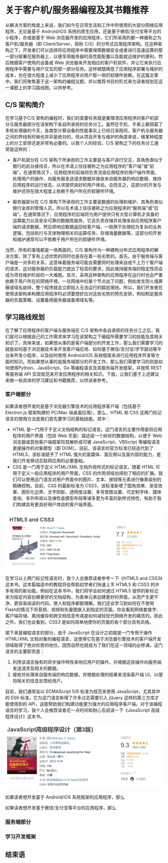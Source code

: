 # 关于客户机/服务器编程及其书籍推荐

从解决方案的角度上来说，我们如今在日常生活和工作中所使用的大部分网络应用程序，无论是基于 Android/iOS 系统的原生应用，还是基于微信/支付宝等平台的小程序，亦或是基于 Web 浏览器开发的应用程序，它们所采用的都一种被称之为客户机/服务器（即 Client/Server，简称 C/S）的分布式应用程序架构。在这种架构之下，开发者们可以选择将应用程序中需要保障数据安全或者进行高速运算的那一部分部署在服务器上，以便享用服务器的高性能配置以及能就近维护的便利。然后根据客户使用的设备或 Web 浏览器来开发相应的客户机软件，并让它来执行应用程序中需要与用户交互的那一部分任务。这样做既降低了应用程序部署与维护的成本，也在很大程度上减少了应用程序对用户那一侧的软硬件依赖。在这篇文章中，我们将聚焦基于这一架构的编程议题，并以推荐书目的形式来为读者规划在这一课题上的学习路线图，以供参考。

## C/S 架构简介

在学习基于C/S 架构的编程时，我们的首要任务就是要理清应用程序的客户机部分与服务器部分在该架构下各自所承担的任务分工。虽然在手机、手表上都搭载了多核处理器的今天，各类型计算设备的性能事实上已经日渐趋同，客户机与服务器之间的界线有时候也并非是绝对的，但从项目开发与维护的角度来说，做某种程度上的分工安排还是非常有必要的。以我个人的经验，C/S 架构之下的任务分工通常是这样的：

- 客户机部分在 C/S 架构下所承担的工作主要是与客户进行交互，其角色类似于银行的前台接待员，所以在术语上往往被称之为应用程序的“客户端”或“前端”。在通常情况下，应用程序的前端将负责渲染应用程序的用户操作界面、处理用户的操作、向服务器发送请求数据并接收来自服务器的响应数据、维持应用程序的运行状态，以求提供良好的用户体验。总而言之，这部分的开发与维护还将在很大程度上依赖于用户所在的软硬件环境。

- 服务器部分在 C/S 架构下所承担的工作主要是数据的处理和维护，其角色类似银行金库的管理人员，所以在术语上往往被称之为应用程序的“服务端”或“后端”。在通常情况下，应用程序的后端将为用户提供只有大型计算机才具备的运算能力以及安全可靠的数据库服务，它会负责存储并处理来自应用程序客户端的请求数据，然后把响应数据返回给客户端，一般用于处理较为复杂的业务逻辑，包括执行与天体物理相关的运算任务、存储海量数据等。这部分的开发和维护通常可以不依赖于用户所在的软硬件环境。

当然，所有的事情都是一体两面的，C/S 架构作为一种建构分布式应用程序的解决方案，除了享有上述优势的同时也是存在着一些劣势的。首先，由于服务端与客户端是一对多的关系，这意味着服务端可能会需要同时处理来自成千上万个客户端的请求，这对服务器的负载能力提出了较高的要求，因此维持服务端的稳定性将会成为项目维护阶段的一大难题。其次，采用这种架构的应用程序在运行时也会严重依赖于用户所在的网络环境，一旦网络中的某个节点出了问题，例如发生防火墙屏蔽或域名劫持，整个程序就会立即陷入无法运行的尴尬境地。所以，我们开发者在使用该架构来构建应用程序时必须要想好应对这些劣势的预先安排，例如制定服务器的负载策略、设置备用服务器或备用域名等。

## 学习路线规划

在了解了应用程序的客户端与服务端在 C/S 架构中各自承担的任务分工之后，我们就可以根据自己的工作需求来学习在该架构之下编程所需要学习的技能及其相关知识了。具体来说，如果想从事的是客户端部分的开发工作，那么我们需要学习的就是如何基于浏览器技术来开发客户端应用、如何基于微信/支付宝/字节跳动等平台来开发小程序，以及如何使用 Android/iOS 系统框架来进行应用程序开发等方面的知识。而如果想从事的是服务端部分的开发工作，那么我们需要学习的则是如何使用Python、JavaScript、Go 等编程语言及其服务端开发框架，并按照 REST 等服务端 API 实现规范来开发应用程序的相关知识。下面，让我们基于上述建议来做一些具体的学习建议和书籍推荐，以供读者参考。

### 客户端部分

如果读者想开发的是基于浏览器引擎技术的应用程序客户端（包括基于 Electron.js 框架构建的 PC/Mac 端桌面应用），那么，HTML 和 CSS 这两门标记语言的使用方法是我们首先要学习的基础技能。其中：

- HTML 是一门用于于定义文档结构的标记语言。这门语言的主要作用是将应用程序的用户界面（包括 Web 页面）描述成一个树状的数据结构，以便于 Web 浏览器或其他客户端框架将其解析成可被 JavaScript、VBScript 等编程语言直接操作的对象模型（即 DOM）。目前，该语言的官方标准已经迭代到了 HTML5，该标准赋予了 HTML 强大的富媒体、富应用以及富内容的能力，是我们开发移动互联网应用的必要基础。
- CSS 是一门用于定义 HTML/XML 文档外观样式的标记语言。随着 HTML 可用于定义一般应用程序的用户界面，CSS 的作用领域也得到了相应的扩展。我们可以使用这门语言对用户界面中的图片、文本、按钮等元素进行像素级别的精确控制。目前，CSS 的最新标准为 CSS3，该标准新增了圆角效果、渐变效果、图形化边界、文字阴影、透明度设置、多背景图设置、可定制字体、媒体查询、多列布局以及弹性盒模型布局等诸多更为丰富的新样式特性，有助于我们构建具有更良好用户体验的客户端界面。

![《HTML5 and CSS3》](./img/1-1.jpg)

在学习以上两门标记性语言时，我个人会推荐读者参考一下《HTML5 and CSS3》这本书。这本篇幅适中的教程将会帮助初学者们快速上手 HTML5 和 CSS3 的许多有用的新功能。例如在这本书中，我们将学会如何通过 HTML5 提供的新标记来为指定内容创建更好的文档结构，为表单元素创建更好的界面，从而产生更干净、更容易阅读的代码，使人和程序都能理解。我们还会学习到如何在不使用 Flash的情况下将音频、视频和矢量图嵌入到指定的页面。你会看到网络套接字、客户端存储、离线缓存和跨文档信息传递是如何减轻现代网络开发的痛苦的。除此之外，我们也会看到，CSS3 是如何简单地使你的页面的各个部分具有风格。

接下来是编程语言的部分，由于 JavaScript 在设计之初就是一门专用于操作 HTML/XML 文档对象的编程语言，这使得它在基于浏览器引擎技术的客户端开发领域取得了绝对优势的地位，因而自然也就成为了我们在这一领域的必修课。这门语言的主要职责是：

1. 利用该语言独有的异步操作特性来响应用户的操作，并根据这些操作向服务端发送请求及相关的数据。
2. 接收并处理来自服务端的响应数据，并根据处理的结果来渲染客户端 UI，以便将相关的信息反馈给用户。

目前，我们通常会以 ECMAScript 5/6 标准为规范来使用 JavaScript，尤其其中的 ES6 标准，它为这门语言新增了许多过去需要引入 jQuery 这样的第三方库才能使用到的 API，这能帮助我们构建功能更为强大的应用程序客户端。对于该编程语言的学习，我个人会推荐读者花一点时间和耐心去阅读一下《JavaScript 高级程序设计》这本书。

![《JavaScript 高级程序设计》](./img/1-2.jpg)

如果读者想开发基于 Android/iOS 系统框架的应用程序，那么

如果读者想开发基于微信/支付宝等平台的应用程序，那么

### 服务端部分

### 学习开发框架

## 结束语

